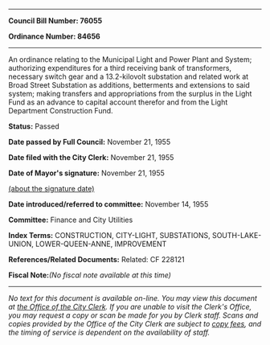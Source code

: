 

********

**Council Bill Number: 76055**
   
**Ordinance Number: 84656**
********

 An ordinance relating to the Municipal Light and Power Plant and System; authorizing expenditures for a third receiving bank of transformers, necessary switch gear and a 13.2-kilovolt substation and related work at Broad Street Substation as additions, betterments and extensions to said system; making transfers and appropriations from the surplus in the Light Fund as an advance to capital account therefor and from the Light Department Construction Fund.

**Status:** Passed
   
**Date passed by Full Council:** November 21, 1955
   
**Date filed with the City Clerk:** November 21, 1955
   
**Date of Mayor's signature:** November 21, 1955
   
[(about the signature date)](/~public/approvaldate.htm)
   
   
   
**Date introduced/referred to committee:** November 14, 1955
   
**Committee:** Finance and City Utilities
   
   
**Index Terms:** CONSTRUCTION, CITY-LIGHT, SUBSTATIONS, SOUTH-LAKE-UNION, LOWER-QUEEN-ANNE, IMPROVEMENT

**References/Related Documents:** Related: CF 228121

**Fiscal Note:**_(No fiscal note available at this time)_
********

_No text for this document is available on-line. You may view this document at [the Office of the City Clerk](http://www.seattle.gov/leg/clerk/contactUs.htm). If you are unable to visit the Clerk's Office, you may request a copy or scan be made for you by Clerk staff. Scans and copies provided by the Office of the City Clerk are subject to [copy fees](http://clerk.seattle.gov/~public/clerkfees.htm), and the timing of service is dependent on the availability of staff._

